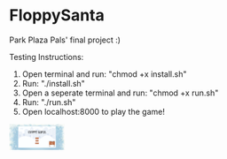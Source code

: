 # FloppySanta
Park Plaza Pals' final project :) 

Testing Instructions: 
1. Open terminal and run: "chmod +x install.sh"
2. Run: "./install.sh"
3. Open a seperate terminal and run: "chmod +x run.sh"
4. Run: "./run.sh"
5. Open localhost:8000 to play the game!


<img src="demo/start_screen.png" width="100">
